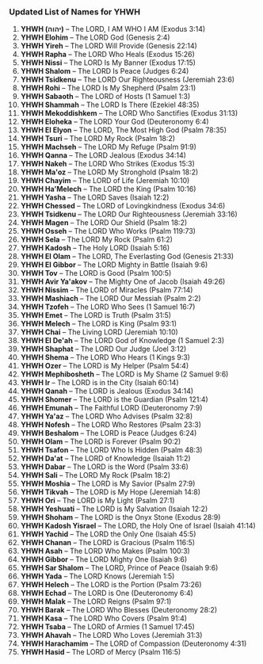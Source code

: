 ### Updated List of Names for YHWH

1. **YHWH (יהוה)** – The LORD, I AM WHO I AM (Exodus 3:14)
2. **YHWH Elohim** – The LORD God (Genesis 2:4)
3. **YHWH Yireh** – The LORD Will Provide (Genesis 22:14)
4. **YHWH Rapha** – The LORD Who Heals (Exodus 15:26)
5. **YHWH Nissi** – The LORD Is My Banner (Exodus 17:15)
6. **YHWH Shalom** – The LORD Is Peace (Judges 6:24)
7. **YHWH Tsidkenu** – The LORD Our Righteousness (Jeremiah 23:6)
8. **YHWH Rohi** – The LORD Is My Shepherd (Psalm 23:1)
9. **YHWH Sabaoth** – The LORD of Hosts (1 Samuel 1:3)
10. **YHWH Shammah** – The LORD Is There (Ezekiel 48:35)
11. **YHWH Mekoddishkem** – The LORD Who Sanctifies (Exodus 31:13)
12. **YHWH Eloheka** – The LORD Your God (Deuteronomy 6:4)
13. **YHWH El Elyon** – The LORD, The Most High God (Psalm 78:35)
14. **YHWH Tsuri** – The LORD My Rock (Psalm 18:2)
15. **YHWH Machseh** – The LORD My Refuge (Psalm 91:9)
16. **YHWH Qanna** – The LORD Jealous (Exodus 34:14)
17. **YHWH Nakeh** – The LORD Who Strikes (Exodus 15:3)
18. **YHWH Ma'oz** – The LORD My Stronghold (Psalm 18:2)
19. **YHWH Chayim** – The LORD of Life (Jeremiah 10:10)
20. **YHWH Ha'Melech** – The LORD the King (Psalm 10:16)
21. **YHWH Yasha** – The LORD Saves (Isaiah 12:2)
22. **YHWH Chessed** – The LORD of Lovingkindness (Exodus 34:6)
23. **YHWH Tsidkenu** – The LORD Our Righteousness (Jeremiah 33:16)
24. **YHWH Magen** – The LORD Our Shield (Psalm 18:2)
25. **YHWH Osseh** – The LORD Who Works (Psalm 119:73)
26. **YHWH Sela** – The LORD My Rock (Psalm 61:2)
27. **YHWH Kadosh** – The Holy LORD (Isaiah 5:16)
28. **YHWH El Olam** – The LORD, The Everlasting God (Genesis 21:33)
29. **YHWH El Gibbor** – The LORD Mighty in Battle (Isaiah 9:6)
30. **YHWH Tov** – The LORD is Good (Psalm 100:5)
31. **YHWH Avir Ya'akov** – The Mighty One of Jacob (Isaiah 49:26)
32. **YHWH Nissim** – The LORD of Miracles (Psalm 77:14)
33. **YHWH Mashiach** – The LORD Our Messiah (Psalm 2:2)
34. **YHWH Tzofeh** – The LORD Who Sees (1 Samuel 16:7)
35. **YHWH Emet** – The LORD is Truth (Psalm 31:5)
36. **YHWH Melech** – The LORD is King (Psalm 93:1)
37. **YHWH Chai** – The Living LORD (Jeremiah 10:10)
38. **YHWH El De'ah** – The LORD God of Knowledge (1 Samuel 2:3)
39. **YHWH Shaphat** – The LORD Our Judge (Joel 3:12)
40. **YHWH Shema** – The LORD Who Hears (1 Kings 9:3)
41. **YHWH Ozer** – The LORD is My Helper (Psalm 54:4)
42. **YHWH Mephibosheth** – The LORD is My Shame (2 Samuel 9:6)
43. **YHWH Ir** – The LORD is in the City (Isaiah 60:14)
44. **YHWH Qanah** – The LORD is Jealous (Exodus 34:14)
45. **YHWH Shomer** – The LORD is the Guardian (Psalm 121:4)
46. **YHWH Emunah** – The Faithful LORD (Deuteronomy 7:9)
47. **YHWH Ya'az** – The LORD Who Advises (Psalm 32:8)
48. **YHWH Nofesh** – The LORD Who Restores (Psalm 23:3)
49. **YHWH Beshalom** – The LORD is Peace (Judges 6:24)
50. **YHWH Olam** – The LORD is Forever (Psalm 90:2)
51. **YHWH Tsafon** – The LORD Who Is Hidden (Psalm 48:3)
52. **YHWH Da'at** – The LORD of Knowledge (Isaiah 11:2)
53. **YHWH Dabar** – The LORD is the Word (Psalm 33:6)
54. **YHWH Sali** – The LORD My Rock (Psalm 18:2)
55. **YHWH Moshia** – The LORD is My Savior (Psalm 27:9)
56. **YHWH Tikvah** – The LORD is My Hope (Jeremiah 14:8)
57. **YHWH Ori** – The LORD is My Light (Psalm 27:1)
58. **YHWH Yeshuati** – The LORD is My Salvation (Isaiah 12:2)
59. **YHWH Shoham** – The LORD is the Onyx Stone (Exodus 28:9)
60. **YHWH Kadosh Yisrael** – The LORD, the Holy One of Israel (Isaiah 41:14)
61. **YHWH Yachid** – The LORD the Only One (Isaiah 45:5)
62. **YHWH Chanan** – The LORD is Gracious (Psalm 116:5)
63. **YHWH Asah** – The LORD Who Makes (Psalm 100:3)
64. **YHWH Gibbor** – The LORD Mighty One (Isaiah 9:6)
65. **YHWH Sar Shalom** – The LORD, Prince of Peace (Isaiah 9:6)
66. **YHWH Yada** – The LORD Knows (Jeremiah 1:5)
67. **YHWH Helech** – The LORD is the Portion (Psalm 73:26)
68. **YHWH Echad** – The LORD is One (Deuteronomy 6:4)
69. **YHWH Malak** – The LORD Reigns (Psalm 97:1)
70. **YHWH Barak** – The LORD Who Blesses (Deuteronomy 28:2)
71. **YHWH Kasa** – The LORD Who Covers (Psalm 91:4)
72. **YHWH Tsaba** – The LORD of Armies (1 Samuel 17:45)
73. **YHWH Ahavah** – The LORD Who Loves (Jeremiah 31:3)
74. **YHWH Harachamim** – The LORD of Compassion (Deuteronomy 4:31)
75. **YHWH Hasid** – The LORD of Mercy (Psalm 116:5)























